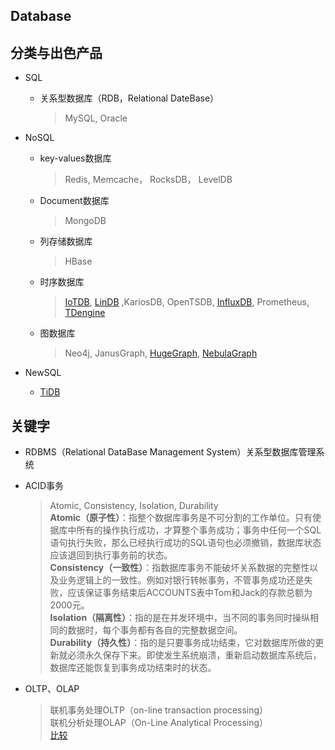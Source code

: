 Database
-------

## 分类与出色产品

* SQL
  * 关系型数据库（RDB，Relational DateBase）
    > MySQL, Oracle

* NoSQL
  * key-values数据库
    > Redis, Memcache， RocksDB， LevelDB

  * Document数据库
    > MongoDB

  * 列存储数据库
    > HBase

  * 时序数据库
    > [IoTDB](https://iotdb.apache.org/), [LinDB](https://github.com/lindb/lindb) ,KariosDB, OpenTSDB, [InfluxDB](https://github.com/influxdata/influxdb), Prometheus, [TDengine](https://github.com/taosdata/TDengine)

  * 图数据库
    > Neo4j, JanusGraph, [HugeGraph](https://hugegraph.github.io/hugegraph-doc/), [NebulaGraph](https://github.com/vesoft-inc/nebula)

* NewSQL
  * [TiDB](https://github.com/pingcap/tidb)


## 关键字
* RDBMS（Relational DataBase Management System）关系型数据库管理系统
* ACID事务
  > Atomic, Consistency, Isolation, Durability  
  > **Atomic（原子性）**：指整个数据库事务是不可分割的工作单位。只有使据库中所有的操作执行成功，才算整个事务成功；事务中任何一个SQL语句执行失败，那么已经执行成功的SQL语句也必须撤销，数据库状态应该退回到执行事务前的状态。  
  > **Consistency（一致性）**：指数据库事务不能破坏关系数据的完整性以及业务逻辑上的一致性。例如对银行转帐事务，不管事务成功还是失败，应该保证事务结束后ACCOUNTS表中Tom和Jack的存款总额为2000元。  
  > **Isolation（隔离性）**：指的是在并发环境中，当不同的事务同时操纵相同的数据时，每个事务都有各自的完整数据空间。  
  > **Durability（持久性）**：指的是只要事务成功结束，它对数据库所做的更新就必须永久保存下来。即使发生系统崩溃，重新启动数据库系统后，数据库还能恢复到事务成功结束时的状态。  

* OLTP、OLAP
  > 联机事务处理OLTP（on-line transaction processing）   
  联机分析处理OLAP（On-Line Analytical Processing）  
  [比较](https://www.cnblogs.com/hhandbibi/p/7118740.html)
